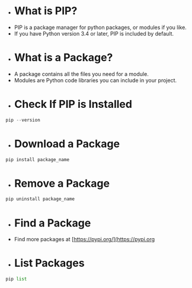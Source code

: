 - # What is PIP?
- PIP is a package manager for python packages, or modules if you like.
- If you have Python version 3.4 or later, PIP is included by default.
- # What is a Package?
- A package contains all the files you need for a module.
- Modules are Python code libraries you can include in your project.
- # Check If PIP is Installed
```python
pip --version
```
- #  Download a Package
```python
pip install package_name
```
- # Remove a Package
```python
pip uninstall package_name
```
- # Find a Package
- Find more packages at [https://pypi.org/](https://pypi.org
- # List Packages
```python
pip list
```

